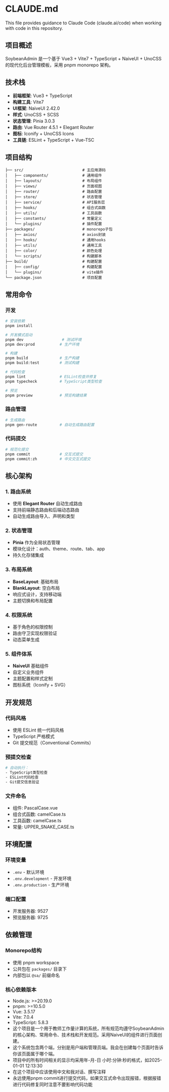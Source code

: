# CLAUDE.md

This file provides guidance to Claude Code (claude.ai/code) when working with code in this repository.

## 项目概述

SoybeanAdmin 是一个基于 Vue3 + Vite7 + TypeScript + NaiveUI + UnoCSS 的现代化后台管理模板，采用 pnpm monorepo 架构。

## 技术栈

- **前端框架**: Vue3 + TypeScript
- **构建工具**: Vite7
- **UI框架**: NaiveUI 2.42.0
- **样式**: UnoCSS + SCSS
- **状态管理**: Pinia 3.0.3
- **路由**: Vue Router 4.5.1 + Elegant Router
- **图标**: Iconify + UnoCSS Icons
- **工具链**: ESLint + TypeScript + Vue-TSC

## 项目结构

```
├── src/                          # 主应用源码
│   ├── components/               # 通用组件
│   ├── layouts/                  # 布局组件
│   ├── views/                    # 页面视图
│   ├── router/                   # 路由配置
│   ├── store/                    # 状态管理
│   ├── service/                  # API服务层
│   ├── hooks/                    # 组合式函数
│   ├── utils/                    # 工具函数
│   ├── constants/                # 常量定义
│   └── plugins/                  # 插件配置
├── packages/                     # monorepo子包
│   ├── axios/                    # axios封装
│   ├── hooks/                    # 通用hooks
│   ├── utils/                    # 通用工具
│   ├── color/                    # 颜色处理
│   └── scripts/                  # 构建脚本
├── build/                        # 构建配置
│   ├── config/                   # 构建配置
│   └── plugins/                  # vite插件
└── package.json                  # 项目配置
```

## 常用命令

### 开发
```bash
# 安装依赖
pnpm install

# 开发模式启动
pnpm dev                 # 测试环境
pnpm dev:prod           # 生产环境

# 构建
pnpm build              # 生产构建
pnpm build:test         # 测试构建

# 代码检查
pnpm lint               # ESLint检查并修复
pnpm typecheck          # TypeScript类型检查

# 预览
pnpm preview            # 预览构建结果
```

### 路由管理
```bash
# 生成路由
pnpm gen-route          # 自动生成路由配置
```

### 代码提交
```bash
# 规范化提交
pnpm commit             # 交互式提交
pnpm commit:zh          # 中文交互式提交
```

## 核心架构

### 1. 路由系统
- 使用 **Elegant Router** 自动生成路由
- 支持前端静态路由和后端动态路由
- 自动生成路由导入、声明和类型

### 2. 状态管理
- **Pinia** 作为全局状态管理
- 模块化设计：auth、theme、route、tab、app
- 持久化存储集成

### 3. 布局系统
- **BaseLayout**: 基础布局
- **BlankLayout**: 空白布局
- 响应式设计，支持移动端
- 主题切换和布局配置

### 4. 权限系统
- 基于角色的权限控制
- 路由守卫实现权限验证
- 动态菜单生成

### 5. 组件体系
- **NaiveUI** 基础组件
- 自定义业务组件
- 主题配置和样式定制
- 图标系统（Iconify + SVG）

## 开发规范

### 代码风格
- 使用 ESLint 统一代码风格
- TypeScript 严格模式
- Git 提交规范（Conventional Commits）

### 预提交检查
```bash
# 自动执行：
- TypeScript类型检查
- ESLint代码检查
- Git提交信息验证
```

### 文件命名
- 组件: PascalCase.vue
- 组合式函数: camelCase.ts
- 工具函数: camelCase.ts
- 常量: UPPER_SNAKE_CASE.ts

## 环境配置

### 环境变量
- `.env` - 默认环境
- `.env.development` - 开发环境
- `.env.production` - 生产环境

### 端口配置
- 开发服务器: 9527
- 预览服务器: 9725

## 依赖管理

### Monorepo结构
- 使用 pnpm workspace
- 公共包在 `packages/` 目录下
- 内部包以 `@sa/` 前缀命名

### 核心依赖版本
- Node.js: >=20.19.0
- pnpm: >=10.5.0
- Vue: 3.5.17
- Vite: 7.0.4
- TypeScript: 5.8.3
- 这个项目是一个用于教师工作量计算的系统，所有规范均遵守SoybeanAdmin的核心架构、常用命令、技术栈和开发规范。采用NaiveUI的组件进行页面创建。
- 这个系统包含两个端，分别是用户端和管理员端。我会在创建每个页面时告诉你该页面属于哪个端。
- 项目中的所有时间相关的显示均采用年-月-日 小时:分钟:秒的格式，如2025-01-01 12:13:30
- 在这个项目中应该使用中文和我对话、撰写注释
- 永远使用pnpm commit进行提交代码，如果交互式命令出现报错，根据报错进行代码修复同时注意不要影响代码功能